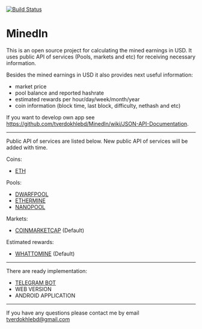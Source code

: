 [![Build Status](https://travis-ci.org/tverdokhlebd/MinedIn.svg?branch=master)](https://travis-ci.org/tverdokhlebd/MinedIn)
# MinedIn
This is an open source project for calculating the mined earnings in USD. It uses public API of services (Pools, markets and etc) for receiving necessary information.

Besides the mined earnings in USD it also provides next useful information:
- market price
- pool balance and reported hashrate
- estimated rewards per hour/day/week/month/year
- coin information (block time, last block, difficulty, nethash and etc)

If you want to develop own app see https://github.com/tverdokhlebd/MinedIn/wiki/JSON-API-Documentation.

---
Public API of services are listed below. New public API of services will be added with time.

Coins:
- <a href="https://www.ethereum.org">ETH</a>

Pools:
- <a href="https://dwarfpool.com">DWARFPOOL</a>
- <a href="https://ethermine.org">ETHERMINE</a>
- <a href="https://nanopool.org">NANOPOOL</a>

Markets:
- <a href="https://coinmarketcap.com/">COINMARKETCAP</a> (Default)

Estimated rewards:
- <a href="https://whattomine.com">WHATTOMINE</a> (Default)
---
There are ready implementation:
- <a href="https://t.me/MinedInBot">TELEGRAM BOT</a>
- WEB VERSION
- ANDROID APPLICATION
---
If you have any questions please contact me by email tverdokhlebd@gmail.com
